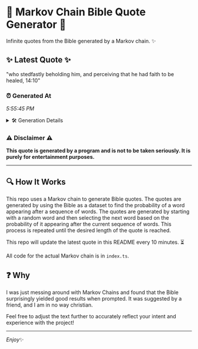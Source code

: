 # 📖 Markov Chain Bible Quote Generator 📖

Infinite quotes from the Bible generated by a Markov chain. ✨

## ✨ Latest Quote ✨
"who stedfastly beholding him, and perceiving that he had faith to be healed, 14:10"

### ⏰ Generated At
*5:55:45 PM*

<details>
    <summary>🛠️ Generation Details</summary>
    <p>
        <strong>🌱 Seed:</strong> who<br>
        <strong>🔄 Iterations:</strong> 13<br>
        <strong>📜 Context History:</strong><br>[ who ]: stedfastly<br>[ who, stedfastly ]: beholding<br>[ who, stedfastly, beholding ]: him,<br>[ who, stedfastly, beholding, him, ]: and<br>[ who, stedfastly, beholding, him,, and ]: perceiving<br>[ who, stedfastly, beholding, him,, and, perceiving ]: that<br>[ stedfastly, beholding, him,, and, perceiving, that ]: he<br>[ beholding, him,, and, perceiving, that, he ]: had<br>[ him,, and, perceiving, that, he, had ]: faith<br>[ and, perceiving, that, he, had, faith ]: to<br>[ perceiving, that, he, had, faith, to ]: be<br>[ that, he, had, faith, to, be ]: healed,<br>[ he, had, faith, to, be, healed, ]: 14:10<br>
    </p>
</details>

### ⚠️ Disclaimer ⚠️
**This quote is generated by a program and is not to be taken seriously. It is purely for entertainment purposes.**

---

## 🔍 How It Works

This repo uses a Markov chain to generate Bible quotes. The quotes are generated by using the Bible as a dataset to find the probability of a word appearing after a sequence of words. The quotes are generated by starting with a random word and then selecting the next word based on the probability of it appearing after the current sequence of words. This process is repeated until the desired length of the quote is reached.

This repo will update the latest quote in this README every 10 minutes. ⏳

All code for the actual Markov chain is in `index.ts`.

## ❓ Why

I was just messing around with Markov Chains and found that the Bible surprisingly yielded good results when prompted. 
It was suggested by a friend, and I am in no way christian.

Feel free to adjust the text further to accurately reflect your intent and experience with the project!

---

*Enjoy*✨
